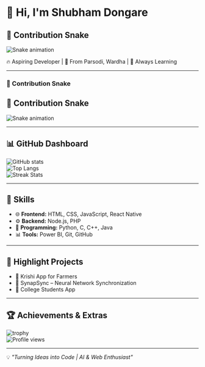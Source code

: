 # 👋 Hi, I'm Shubham Dongare  
## 🐍 Contribution Snake
![Snake animation](https://github.com/svpcet-code/svpcet-code/blob/output/snake.svg)



🔥 Aspiring Developer | 🌱 From Parsodi, Wardha | 🚀 Always Learning  

---

### 🐍 Contribution Snake
## 🐍 Contribution Snake
![Snake animation](https://github.com/svpcet-code/svpcet-code/blob/output/snake.svg)

---

## 📊 GitHub Dashboard
![GitHub stats](https://github-readme-stats.vercel.app/api?username=svpcet-code&show_icons=true&theme=radical)  
![Top Langs](https://github-readme-stats.vercel.app/api/top-langs/?username=svpcet-code&layout=compact&theme=tokyonight)  
![Streak Stats](https://github-readme-streak-stats.herokuapp.com/?user=svpcet-code&theme=dark)  

---

## 🚀 Skills
- 🌐 **Frontend:** HTML, CSS, JavaScript, React Native  
- ⚙️ **Backend:** Node.js, PHP  
- 🐍 **Programming:** Python, C, C++, Java  
- 📊 **Tools:** Power BI, Git, GitHub  

---

## 🌟 Highlight Projects
- 🌱 Krishi App for Farmers  
- 🧠 SynapSync – Neural Network Synchronization  
- 📱 College Students App  

---

## 🏆 Achievements & Extras
![trophy](https://github-profile-trophy.vercel.app/?username=svpcet-code&theme=onedark)  
![Profile views](https://komarev.com/ghpvc/?username=svpcet-code&label=Profile%20views&color=0e75b6&style=flat)

---

💡 *"Turning Ideas into Code | AI & Web Enthusiast"*
